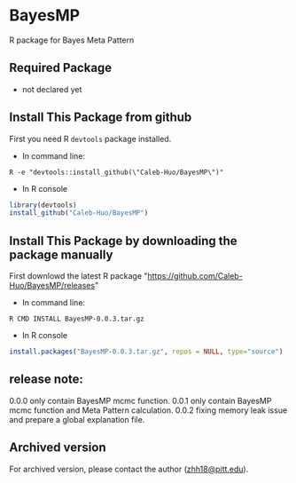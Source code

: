 # BayesMP
R package for Bayes Meta Pattern


## Required Package
* not declared yet

## Install This Package from github
First you need R `devtools` package installed.
* In command line:
```
R -e "devtools::install_github(\"Caleb-Huo/BayesMP\")"
```
* In R console
```R
library(devtools)
install_github("Caleb-Huo/BayesMP")
```


## Install This Package by downloading the package manually
First downlowd the latest R package "https://github.com/Caleb-Huo/BayesMP/releases"
* In command line:
```
R CMD INSTALL BayesMP-0.0.3.tar.gz
```
* In R console
```R
install.packages("BayesMP-0.0.3.tar.gz", repos = NULL, type="source")
```

## release note:
0.0.0 only contain BayesMP mcmc function.
0.0.1 only contain BayesMP mcmc function and Meta Pattern calculation.
0.0.2 fixing memory leak issue and prepare a global explanation file.


## Archived version
For archived version, please contact the author (zhh18@pitt.edu).
